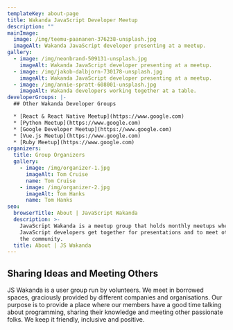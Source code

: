 ```yaml
---
templateKey: about-page
title: Wakanda JavaScript Developer Meetup
description: ""
mainImage:
  image: /img/teemu-paananen-376238-unsplash.jpg
  imageAlt: Wakanda JavaScript developer presenting at a meetup.
gallery:
  - image: /img/neonbrand-509131-unsplash.jpg
    imageAlt: Wakanda JavaScript developer presenting at a meetup.
  - image: /img/jakob-dalbjorn-730178-unsplash.jpg
    imageAlt: Wakanda JavaScript developer presenting at a meetup.
  - image: /img/annie-spratt-608001-unsplash.jpg
    imageAlt: Wakanda developers working together at a table.
developerGroups: |-
  ## Other Wakanda Developer Groups

  * [React & React Native Meetup](https://www.google.com)
  * [Python Meetup](https://www.google.com)
  * [Google Developer Meetup](https://www.google.com)
  * [Vue.js Meetup](https://www.google.com)
  * [Ruby Meetup](https://www.google.com)
organizers:
  title: Group Organizers
  gallery:
    - image: /img/organizer-1.jpg
      imageAlt: Tom Cruise
      name: Tom Cruise
    - image: /img/organizer-2.jpg
      imageAlt: Tom Hanks
      name: Tom Hanks
seo:
  browserTitle: About | JavaScript Wakanda
  description: >-
    JavaScript Wakanda is a meetup group that holds monthly meetups where
    JavaScript developers get together for presentations and to meet others in
    the community.
  title: About | JS Wakanda
---
```

## Sharing Ideas and Meeting Others

JS Wakanda is a user group run by volunteers. We meet in borrowed spaces, graciously provided by different companies and organisations. Our purpose is to provide a place where our members have a good time talking about programming, sharing their knowledge and meeting other passionate folks. We keep it friendly, inclusive and positive.
